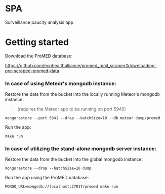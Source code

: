# SPA

Surveillance paucity analysis app.

# Getting started

Download the ProMED database:

https://github.com/ecohealthalliance/promed_mail_scraper#downloading-pre-scraped-promed-data

### In case of using Meteor's mongodb instance:

Restore the data from the bucket into the locally running Meteor's mongodb instance:

> (requires the Meteor app to be running on port 5940)

```
mongorestore --port 5941 --drop --batchSize=10 --db meteor dump/promed
```

Run the app:

`make run`

### In case of utilizing the stand-alone mongodb server instance:

Restore the data from the bucket into the global mongodb instance:

`mongorestore --drop --batchSize=10 dump`

Run the app using the ProMED database:

```
MONGO_URL=mongodb://localhost:27017/promed make run
```
